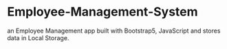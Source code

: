 # Employee-Management-System

an Employee Management app built with Bootstrap5, JavaScript and stores data in Local Storage.

